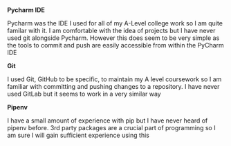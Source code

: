 **Pycharm IDE**

Pycharm was the IDE I used for all of my A-Level college work so I am quite familar with it. I am comfortable with the idea of projects
but I have never used git alongside Pycharm. However this does seem to be very simple as the tools to commit and push are easily accessible from
within the PyCharm IDE

**Git**

I used Git, GitHub to be specific, to maintain my A level coursework so I am familiar with committing and pushing changes to a repository.
I have never used GitLab but it seems to work in a very similar way

**Pipenv**

I have a small amount of experience with pip but I have never heard of pipenv before. 3rd party packages are a crucial part of programming so I
am sure I will gain sufficient experience using this
